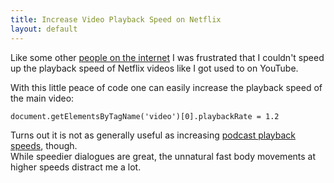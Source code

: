 ```yaml
---
title: Increase Video Playback Speed on Netflix
layout: default
---
```


Like some other [people on the internet](http://www.reddit.com/r/netflix/comments/2ikk00/questionmeta_can_i_speed_up_the_playback_of_movies/) I was frustrated that I couldn't speed up the playback speed of Netflix videos like I got used to on YouTube.

With this little peace of code one can easily increase the playback speed of the main video:

```
document.getElementsByTagName('video')[0].playbackRate = 1.2
```

Turns out it is not as generally useful as increasing [podcast playback speeds](/2015/02/22/increased-podcast-playback-speeds.html), though.  
While speedier dialogues are great, the unnatural fast body movements at higher speeds distract me a lot.
